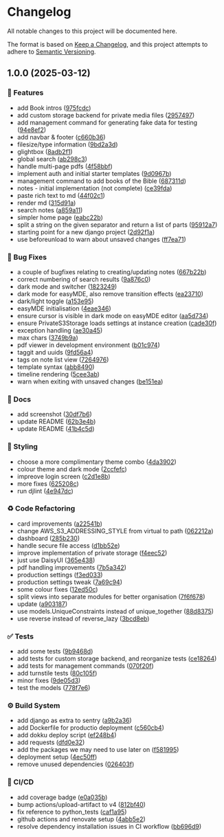# Changelog

All notable changes to this project will be documented here.

The format is based on [Keep a Changelog](https://keepachangelog.com/en/1.0.0/), and this project attempts to adhere to [Semantic Versioning](https://semver.org/spec/v2.0.0.html).

## 1.0.0 (2025-03-12)


### 🚀 Features

* add Book intros ([975fcdc](https://github.com/engineervix/milk2meat/commit/975fcdcc1a7b30c8f8c6eec2026ba8c6ed265d35))
* add custom storage backend for private media files ([2957497](https://github.com/engineervix/milk2meat/commit/2957497120a0c96a6912635274aaaf3e9a268e6e))
* add management command for generating fake data for testing ([94e8ef2](https://github.com/engineervix/milk2meat/commit/94e8ef245fd672ff6ebb09b22e0dc620335cc7b1))
* add navbar & footer ([c660b36](https://github.com/engineervix/milk2meat/commit/c660b368c3611bf39f76cabac9f2faf03f816b0f))
* filesize/type information ([9bd2a3d](https://github.com/engineervix/milk2meat/commit/9bd2a3d4c90022b5f40b90c1b4f72e2ffa81d888))
* glightbox ([8adb2f1](https://github.com/engineervix/milk2meat/commit/8adb2f16c5a86c0149ce01294f13ed20a32db3ae))
* global search ([ab298c3](https://github.com/engineervix/milk2meat/commit/ab298c37200f219a069ded92d2ae928a9ec9acde))
* handle multi-page pdfs ([4f58bbf](https://github.com/engineervix/milk2meat/commit/4f58bbf3f10ab50ec2f46a22dace6868b4e76882))
* implement auth and initial starter templates ([9d0967b](https://github.com/engineervix/milk2meat/commit/9d0967b71d6a4dd1f879212012ced25701f5b518))
* management command to add books of the Bible ([687311d](https://github.com/engineervix/milk2meat/commit/687311d7d75da0c406953b44cf7a0ca10f92fe25))
* notes - initial implementation (not complete) ([ce39fda](https://github.com/engineervix/milk2meat/commit/ce39fda351253e4487c2fca42c1266d827a07d13))
* paste rich text to md ([44f02c1](https://github.com/engineervix/milk2meat/commit/44f02c1b38370ab45acf6a4ca4e834771f9599c3))
* render md ([315d91a](https://github.com/engineervix/milk2meat/commit/315d91a4ef4ce028c8b9f2a174b5f7e2f825c38c))
* search notes ([a859a11](https://github.com/engineervix/milk2meat/commit/a859a118bcfc4029b0c402884519e024d9a9e336))
* simpler home page ([eabc22b](https://github.com/engineervix/milk2meat/commit/eabc22b436a81ccae8a545afc3fe7ece1dd3558c))
* split a string on the given separator and return a list of parts ([95912a7](https://github.com/engineervix/milk2meat/commit/95912a72aaa9e1ab7d8755dc70dc38c1cf4e1493))
* starting point for a new django project ([2d92f1a](https://github.com/engineervix/milk2meat/commit/2d92f1a411e442873b435509c974eb97fb0cfe50))
* use beforeunload to warn about unsaved changes ([ff7ea71](https://github.com/engineervix/milk2meat/commit/ff7ea71c38b46fb679c29fba2b7ca1813f8ab224))


### 🐛 Bug Fixes

* a couple of bugfixes relating to creating/updating notes ([667b22b](https://github.com/engineervix/milk2meat/commit/667b22b2435c4b13de36449d7c0dd215f9f34e14))
* correct numbering of search results ([9a876c0](https://github.com/engineervix/milk2meat/commit/9a876c0216859ff4b438e49f5e9adc59d99ab969))
* dark mode and switcher ([1823249](https://github.com/engineervix/milk2meat/commit/1823249692f747b31d6bdaaa67ed5ceb2c36377a))
* dark mode for easyMDE, also remove transition effects ([ea23710](https://github.com/engineervix/milk2meat/commit/ea2371071635d5c519ba4cbab482094965fd799f))
* dark/light toggle ([a153e95](https://github.com/engineervix/milk2meat/commit/a153e95662f51578e6db1db2533117103d7f1638))
* easyMDE initialisation ([4eae346](https://github.com/engineervix/milk2meat/commit/4eae346491d3496e84dbc85b2694dafac99eaffb))
* ensure cursor is visible in dark mode on easyMDE editor ([aa5d734](https://github.com/engineervix/milk2meat/commit/aa5d73490950ad69e8d4d5f28c2118ff3def672b))
* ensure PrivateS3Storage loads settings at instance creation ([cade30f](https://github.com/engineervix/milk2meat/commit/cade30fd2c25b5539b5885b5e470c4592659e130))
* exception handling ([ae30a45](https://github.com/engineervix/milk2meat/commit/ae30a4588ff74e1b9a4c7a4a0fd0a54811bbece9))
* max chars ([3749b9a](https://github.com/engineervix/milk2meat/commit/3749b9a092136a94b971db56356f9658b6a3bf5e))
* pdf viewer in development environment ([b01c974](https://github.com/engineervix/milk2meat/commit/b01c974d15e8c47478024819f376aefe588a130d))
* taggit and uuids ([9fd56a4](https://github.com/engineervix/milk2meat/commit/9fd56a43b389bdcb7f51e597a1f391f2ef978f36))
* tags on note list view ([7264976](https://github.com/engineervix/milk2meat/commit/7264976c7b4bde7558f9d065a04dcfe277812e24))
* template syntax ([abb8490](https://github.com/engineervix/milk2meat/commit/abb8490b80cf64d7f11cc87512df2d1848bc609c))
* timeline rendering ([5cee3ab](https://github.com/engineervix/milk2meat/commit/5cee3ab0464c028d09932a0f2a5eea21a5fc2e4a))
* warn when exiting with unsaved changes ([be151ea](https://github.com/engineervix/milk2meat/commit/be151ea2dd3c5d2665788158a5c3e0ff98dd8224))


### 📝 Docs

* add screenshot ([30df7b6](https://github.com/engineervix/milk2meat/commit/30df7b6555fb7276d055b277041940bd526ec965))
* update README ([62b3e4b](https://github.com/engineervix/milk2meat/commit/62b3e4bdda91c1ff43d38fdd26ac26899e64f8c5))
* update README ([41b4c5d](https://github.com/engineervix/milk2meat/commit/41b4c5df3e5ec88fbf076240a637b22d46b1201c))


### 💄 Styling

* choose a more complimentary theme combo ([4da3902](https://github.com/engineervix/milk2meat/commit/4da39022d549f75b096a98e5cb498f902e9a760f))
* colour theme and dark mode ([2ccfefc](https://github.com/engineervix/milk2meat/commit/2ccfefc6fc8fb8146efca001af02a1147911969f))
* impreove login screen ([c2d1e8b](https://github.com/engineervix/milk2meat/commit/c2d1e8bb92c315798bff13fa4d0e08a656a88502))
* more fixes ([625208c](https://github.com/engineervix/milk2meat/commit/625208c27a34c90543e36238aaf3732c0438d811))
* run djlint ([4e947dc](https://github.com/engineervix/milk2meat/commit/4e947dc2261e0376d30cc983499de82091a80726))


### ♻️ Code Refactoring

* card improvements ([a22541b](https://github.com/engineervix/milk2meat/commit/a22541b38f8d8f5f636cd258f13a354b3f8d847e))
* change AWS_S3_ADDRESSING_STYLE from virtual to path ([062212a](https://github.com/engineervix/milk2meat/commit/062212aeb72d0d0d5a643d039e906f57a2f971db))
* dashboard ([285b230](https://github.com/engineervix/milk2meat/commit/285b230e4708d53ec1f6c1a734f753fa0defb877))
* handle secure file access ([d1bb52e](https://github.com/engineervix/milk2meat/commit/d1bb52ee786a0aabb58e7e56faca00fa73358b07))
* improve implementation of private storage ([f4eec52](https://github.com/engineervix/milk2meat/commit/f4eec5201c649476d9b43bfc0fd133d84d9b79d8))
* just use DaisyUI ([365e438](https://github.com/engineervix/milk2meat/commit/365e438f2bcd88ba68c06e1fb6843e23e5913ea2))
* pdf handling improvements ([7b5a342](https://github.com/engineervix/milk2meat/commit/7b5a342a757884ebd2828c07a47a09a12dda8562))
* production settings ([f3ed033](https://github.com/engineervix/milk2meat/commit/f3ed033b6e232501c7918b1cd9c3d8721104cd6f))
* production settings tweak ([7a69c94](https://github.com/engineervix/milk2meat/commit/7a69c94d65f82729ba31e677b17f56755d8c22c5))
* some colour fixes ([12ed50c](https://github.com/engineervix/milk2meat/commit/12ed50c48e9ca04792b7acbdb718ee5054fa77fb))
* split views into separate modules for better organisation ([7f6f678](https://github.com/engineervix/milk2meat/commit/7f6f678e3abb624edd954c91d8c91b28738c3e24))
* update ([a903187](https://github.com/engineervix/milk2meat/commit/a90318749f9374cd562a9d89db7c5335caf50b43))
* use models.UniqueConstraints instead of unique_together ([88d8375](https://github.com/engineervix/milk2meat/commit/88d8375025fe75c424e2036ca91bea951f21f3aa))
* use reverse instead of reverse_lazy ([3bcd8eb](https://github.com/engineervix/milk2meat/commit/3bcd8ebadcd97a6f4c48e0896db2336b5631588d))


### ✅ Tests

* add some tests ([9b9468d](https://github.com/engineervix/milk2meat/commit/9b9468d824190e3e98e6092d883718b6ed6dea03))
* add tests for custom storage backend, and reorganize tests ([ce18264](https://github.com/engineervix/milk2meat/commit/ce182646da00e3eef0d95887954868a669f15a64))
* add tests for management commands ([070f20f](https://github.com/engineervix/milk2meat/commit/070f20f9db93add5ff74bfa68324593f4d15ad80))
* add turnstile tests ([80c105f](https://github.com/engineervix/milk2meat/commit/80c105f2e6d1b8b4f9529d68e87ba4be7a868e4a))
* minor fixes ([9de05d3](https://github.com/engineervix/milk2meat/commit/9de05d380279f10f46cd6f2611cb1c317c6127c8))
* test the models ([778f7e6](https://github.com/engineervix/milk2meat/commit/778f7e6cb30f3cd08a8f08f5f29b781cd1098569))


### ⚙️ Build System

* add django as extra to sentry ([a9b2a36](https://github.com/engineervix/milk2meat/commit/a9b2a36ef4727a926169a6ec064fcdb907bbbf61))
* add Dockerfile for productio deployment ([c560cb4](https://github.com/engineervix/milk2meat/commit/c560cb4b6d5ce1f078501052e846e5eeff5fdb7f))
* add dokku deploy script ([ef248b4](https://github.com/engineervix/milk2meat/commit/ef248b49660b2345a107d1f77419cc06720fbe3a))
* add requests ([dfd0e32](https://github.com/engineervix/milk2meat/commit/dfd0e3205d59f7ca8b60f66373eca3c5d2f6ea94))
* add the packages we may need to use later on ([f581995](https://github.com/engineervix/milk2meat/commit/f5819957d5c3313b5a151786d8ba3bfeac7fc73b))
* deployment setup ([4ec50ff](https://github.com/engineervix/milk2meat/commit/4ec50ffdaf154a036ac38f72610062f5f9b40a29))
* remove unused dependencies ([026403f](https://github.com/engineervix/milk2meat/commit/026403f9dabeda4a5d856d3b1a58ce1c523025e0))


### 👷 CI/CD

* add coverage badge ([e0a035b](https://github.com/engineervix/milk2meat/commit/e0a035b7bc4da0e8e08c1a3b792c7773684040e3))
* bump actions/upload-artifact to v4 ([812bf40](https://github.com/engineervix/milk2meat/commit/812bf40e8368f8aa3c152c10ce6b6e4fd3214e79))
* fix reference to python_tests ([caf1a95](https://github.com/engineervix/milk2meat/commit/caf1a95451bb007a863b37caf0aa7b0b14267954))
* github actions and renovate setup ([4abb5e2](https://github.com/engineervix/milk2meat/commit/4abb5e2b3918345ed9c7ba3d761366eb9e394b7a))
* resolve dependency installation issues in CI workflow ([bb696d9](https://github.com/engineervix/milk2meat/commit/bb696d9ce5fae367685cdfe6e438a634c7355f0e))
